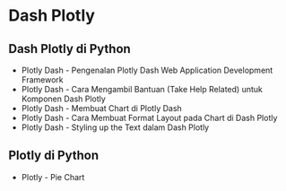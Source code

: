 # Dash Plotly

## Dash Plotly di Python
- Plotly Dash - Pengenalan Plotly Dash Web Application Development Framework
- Plotly Dash - Cara Mengambil Bantuan (Take Help Related) untuk Komponen Dash Plotly
- Plotly Dash - Membuat Chart di Plotly Dash
- Plotly Dash - Cara Membuat Format Layout pada Chart di Dash Plotly
- Plotly Dash - Styling up the Text dalam Dash Plotly


## Plotly di Python
- Plotly - Pie Chart

